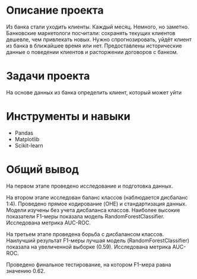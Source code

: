 # Описание проекта
Из банка стали уходить клиенты. Каждый месяц. Немного, но заметно. Банковские маркетологи посчитали: сохранять текущих клиентов дешевле, чем привлекать новых.
Нужно спрогнозировать, уйдёт клиент из банка в ближайшее время или нет. Предоставлены исторические данные о поведении клиентов и расторжении договоров с банком.

# Задачи проекта
На основе данных из банка определить клиент, который может уйти

# Инструменты и навыки
- Pandas
- Matplotlib
- Scikit-learn

# Общий вывод
На первом этапе проведено исследование и подготовка данных.

На втором этапе исследован баланс классов (наблюдается дисбаланс 1:4). Проведено прямое кодирование (OHE) и стандартизация данных. Модели изучены без учета дисбаланса классов. Наиболее высокие показатели F1-меры показала модель RandomForestClassifier. Исследована метрика AUC-ROC.

На третьем этапе проведена борьба с дисбалансом классов. Наилучший результат F1-меры лучшая модель (RandomForestClassifier) показала на увеличенной выборке (0.59). Исследована метрика AUC-ROC.

Проведено финальное тестирование, на котором F1-мера равна значению 0.62.
